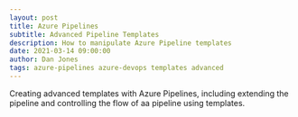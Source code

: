 ```yaml
---
layout: post
title: Azure Pipelines
subtitle: Advanced Pipeline Templates
description: How to manipulate Azure Pipeline templates
date: 2021-03-14 09:00:00
author: Dan Jones
tags: azure-pipelines azure-devops templates advanced
---
```


Creating advanced templates with Azure Pipelines, including extending the pipeline and controlling the flow of aa pipeline using templates.